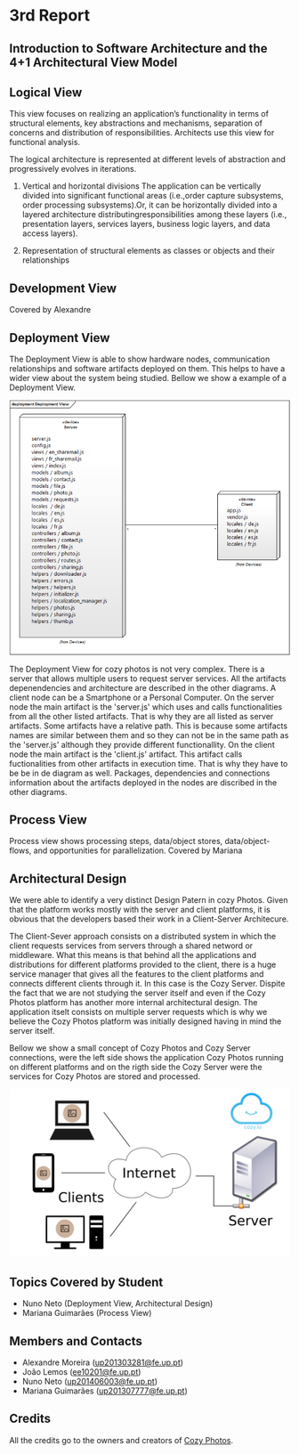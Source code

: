 # 3rd Report
## Introduction to Software Architecture and the 4+1 Architectural View Model

## Logical View
This view focuses on realizing an application’s functionality in terms of structural elements, key abstractions and mechanisms, separation of concerns and distribution of responsibilities. Architects use this view for functional analysis.

The logical architecture is represented at different levels of abstraction and progressively evolves in iterations.

1. Vertical and horizontal divisions
 The application can be vertically divided into significant functional areas (i.e.,order capture subsystems, order processing subsystems).Or, it can be horizontally divided into a layered architecture distributingresponsibilities among these layers (i.e., presentation layers, services layers, business logic layers, and data access layers).

2. Representation of structural elements as classes or objects and their relationships

## Development View
Covered by Alexandre

## Deployment View
The Deployment View is able to show hardware nodes, communication relationships and software artifacts deployed on them.
This helps to have a wider view about the system being studied.
Bellow we show a example of a Deployment View.

![Deployment View](https://github.com/Mosaal/cozy-photos/blob/master/ESOF/3rd-Report/deployment.bmp?raw=true "Deployment View")

The Deployment View for cozy photos is not very complex. There is a server that allows multiple users to request server services.
All the artifacts depenendencies and architecture are described in the other diagrams. 
A client node can be a Smartphone or a Personal Computer.
On the server node the main artifact is the 'server.js' which uses and calls functionalities from all the other listed artifacts. That is why they are all listed as server artifacts. Some artifacts have a relative path. This is because some artifacts names are similar between them and so they can not be in the same path as the 'server.js' although they provide different functionallity.
On the client node the main artifact is the 'client.js' artifact. This artifact calls fuctionalities from other artifacts in execution time. That is why they have to be be in de diagram as well. Packages, dependencies and connections information about the artifacts deployed in the nodes are discribed in the other diagrams.

## Process View

Process view shows processing steps, data/object stores, data/object-flows, and opportunities for parallelization.
Covered by Mariana

## Architectural Design

We were able to identify a very distinct Design Patern in cozy Photos.
Given that the platform works mostly with the server and client platforms, it is obvious that the developers based their work in a Client-Server Architecure.

The Client-Sever approach consists on a distributed system in which the client requests services from servers through a shared netword or middleware. What this means is that behind all the applications and distributions for different platforms provided to the client, there is a huge service manager that gives all the features to the client platforms and connects different clients through it. In this case is the Cozy Server. Dispite the fact that we are not studying the server itself and even if the Cozy Photos platform has another more internal architectural design. The application itselt consists on multiple server requests which is why we believe the Cozy Photos platform was initially designed having in mind the server itself.

Bellow we show a small concept of Cozy Photos and Cozy Server connections, were the left side shows the application Cozy Photos running on different platforms and on the rigth side the Cozy Server were the services for Cozy Photos are stored and processed.

![Client Server Approach](https://github.com/Mosaal/cozy-photos/blob/master/ESOF/3rd-Report/client-server.png?raw=true "Client Server Approach")

## Topics Covered by Student
- Nuno Neto (Deployment View, Architectural Design)
- Mariana Guimarães (Process View)

## Members and Contacts
- Alexandre Moreira (up201303281@fe.up.pt)
- João Lemos (ee10201@fe.up.pt)
- Nuno Neto (up201406003@fe.up.pt)
- Mariana Guimarães (up201307777@fe.up.pt)

## Credits
All the credits go to the owners and creators of [Cozy Photos](https://github.com/cozy/cozy-photos).
